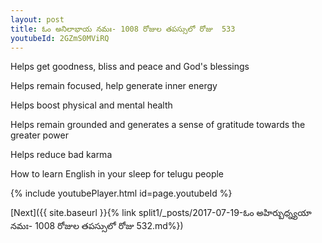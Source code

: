 ```yaml
---
layout: post
title: ఓం అనిలాభాయ నమః- 1008 రోజుల తపస్సులో రోజు  533
youtubeId: 2GZmS0MViRQ
---
```

 
 
Helps get goodness, bliss and peace and God's blessings
 
Helps remain focused, help generate inner energy 
 
Helps boost physical and mental health 
 
Helps remain grounded and generates a sense of gratitude towards the greater power 
 
Helps reduce bad karma
 
How to learn English in your sleep for telugu people
 
 
 
 


{% include youtubePlayer.html id=page.youtubeId %}
 
[Next]({{ site.baseurl }}{% link split1/_posts/2017-07-19-ఓం అహిర్బుధ్న్యయా నమః- 1008 రోజుల తపస్సులో రోజు  532.md%})
 
